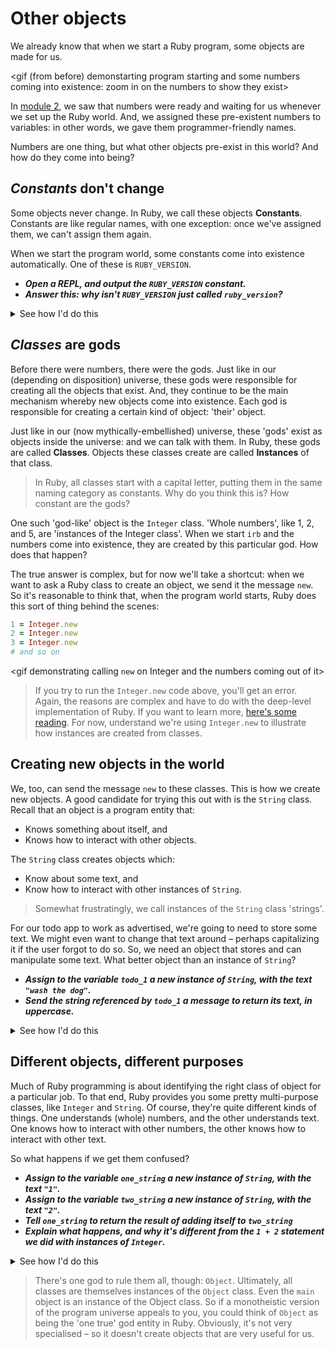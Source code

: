 # Other objects

We already know that when we start a Ruby program, some objects are made for us.

<gif (from before) demonstarting program starting and some numbers coming into existence: zoom in on the numbers to show they exist>

In [module 2](./2_variables_and_statements.md), we saw that numbers were ready and waiting for us whenever we set up the Ruby world. And, we assigned these pre-existent numbers to variables: in other words, we gave them programmer-friendly names.

Numbers are one thing, but what other objects pre-exist in this world? And how do they come into being?

## _Constants_ don't change

Some objects never change. In Ruby, we call these objects **Constants**. Constants are like regular names, with one exception: once we've assigned them, we can't assign them again.

When we start the program world, some constants come into existence automatically. One of these is `RUBY_VERSION`.

* _**Open a REPL, and output the `RUBY_VERSION` constant.**_
* _**Answer this: why isn't `RUBY_VERSION` just called `ruby_version`?**_

<details>
<summary>See how I'd do this</summary>
<p>

```irb
> RUBY_VERSION
=> "2.4.1"
```
</p>
</details>
<p></p>

## _Classes_ are gods

Before there were numbers, there were the gods. Just like in our (depending on disposition) universe, these gods were responsible for creating all the objects that exist. And, they continue to be the main mechanism whereby new objects come into existence. Each god is responsible for creating a certain kind of object: 'their' object.

Just like in our (now mythically-embellished) universe, these 'gods' exist as objects inside the universe: and we can talk with them. In Ruby, these gods are called **Classes**. Objects these classes create are called **Instances** of that class.

> In Ruby, all classes start with a capital letter, putting them in the same naming category as constants. Why do you think this is? How constant are the gods?

One such 'god-like' object is the `Integer` class. 'Whole numbers', like 1, 2, and 5, are 'instances of the Integer class'. When we start `irb` and the numbers come into existence, they are created by this particular god. How does that happen?

The true answer is complex, but for now we'll take a shortcut: when we want to ask a Ruby class to create an object, we send it the message `new`. So it's reasonable to think that, when the program world starts, Ruby does this sort of thing behind the scenes:

```ruby
1 = Integer.new
2 = Integer.new
3 = Integer.new
# and so on
```

<gif demonstrating calling `new` on Integer and the numbers coming out of it>

> If you try to run the `Integer.new` code above, you'll get an error. Again, the reasons are complex and have to do with the deep-level implementation of Ruby. If you want to learn more, [here's some reading](https://stackoverflow.com/questions/3430280/how-does-object-id-assignment-work). For now, understand we're using `Integer.new` to illustrate how instances are created from classes.

## Creating new objects in the world

We, too, can send the message `new` to these classes. This is how we create new objects. A good candidate for trying this out with is the `String` class. Recall that an object is a program entity that:

* Knows something about itself, and
* Knows how to interact with other objects.

The `String` class creates objects which: 

* Know about some text, and 
* Know how to interact with other instances of `String`.

> Somewhat frustratingly, we call instances of the `String` class 'strings'.

For our todo app to work as advertised, we're going to need to store some text. We might even want to change that text around – perhaps capitalizing it if the user forgot to do so. So, we need an object that stores and can manipulate some text. What better object than an instance of `String`?

* _**Assign to the variable `todo_1` a new instance of `String`, with the text `"wash the dog"`.**_
* _**Send the string referenced by `todo_1` a message to return its text, in uppercase.**_

<details>
<summary>See how I'd do this</summary>
<p>

```irb
> todo_1 = String.new("wash the dog")
=> "wash the dog"
> todo_1.upcase
=> "WASH THE DOG"
```
</p>
</details>
<p></p>

## Different objects, different purposes

Much of Ruby programming is about identifying the right class of object for a particular job. To that end, Ruby provides you some pretty multi-purpose classes, like `Integer` and `String`. Of course, they're quite different kinds of things. One understands (whole) numbers, and the other understands text. One knows how to interact with other numbers, the other knows how to interact with other text.

So what happens if we get them confused?

* _**Assign to the variable `one_string` a new instance of `String`, with the text `"1"`.**_
* _**Assign to the variable `two_string` a new instance of `String`, with the text `"2"`.**_
* _**Tell `one_string` to return the result of adding itself to `two_string`**_
* _**Explain what happens, and why it's different from the `1 + 2` statement we did with instances of `Integer`.**_

<details>
<summary>See how I'd do this</summary>
<p>

```irb
> one_string = String.new("1")
=> "1"
> two_string = String.new("2")
=> "2"
> one_string + two_string
=> "12"
```
</p>
</details>
<p></p>

> There's one god to rule them all, though: `Object`. Ultimately, all classes are themselves instances of the `Object` class. Even the `main` object is an instance of the Object class. So if a monotheistic version of the program universe appeals to you, you could think of `Object` as being the 'one true' god entity in Ruby. Obviously, it's not very specialised – so it doesn't create objects that are very useful for us.

